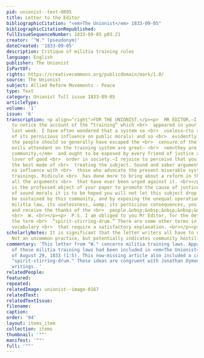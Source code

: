 ```yaml
---
pid: unionist--text-0095
title: Letter to the Editor
bibliographicCitation: "<em>The Unionist</em> 1833-09-05"
bibliographicCitationRepublished: 
fullIssueSequenceNumber: 1833-09-05 p03.21
creator: '"W." (pseudonym)'
dateCreated: '1833-09-05'
description: Critique of militia training rules
language: English
publisher: The Unionist
IsPartOf: 
rights: https://creativecommons.org/publicdomain/mark/1.0/
source: The Unionist
subject: Allied Reform Movements - Peace
type: Text
category: Unionist full issue 1833-09-05
articleType: 
volume: '1'
issue: '6'
transcription: <p align="right">FOR THE UNIONIST.</p><p>  MR EDITOR,—I was pleased
  to notice the account of the “training” which <br>  appeared in your columns of
  last week. I have often wondered that a system so <br>  useless—(to say nothing
  of its pernicious influence on public morals) and so <br>  evidently unpopular among
  the people should so generally have escaped the <br>  censure of the press. <br></p><p>  The
  evils attendant on the training system are great— <br>  <em>they are felt in this
  community,</em>  and ought to be exposed by every friend of justice and by every
  lover of good <br>  order in society.—I rejoice to perceive that you understand
  the best mode of <br>  treating the subject. Sound and sober argument will have
  no influence with <br>  those who advocate the present miserable system of militia
  trainings. Ridicule <br>  has done more to bring about a reform in this system than
  all the arguments <br>  that have ever been urged against it. <br></p><p>  As it
  is the professed object of your paper to promote the cause of justice <br>  and
  of sound morals it is to be hoped you will not let this subject drop. You <br>  will
  be sustained by this community, and by exposing the unequal operations of <br>  the
  militia law, its uselessness, &amp; its pernicious consequences, you will <br>  merit
  and receive the thanks of the <br>  people.&nbsp;&nbsp;&nbsp;&nbsp;&nbsp;&nbsp;&nbsp;&nbsp;&nbsp;&nbsp;&nbsp;&nbsp;&nbsp;&nbsp;&nbsp;&nbsp;&nbsp;&nbsp;&nbsp;&nbsp;&nbsp;&nbsp;
  <br>  W. <br></p><p>  P.S. I am obliged to you Mr Editor, for the definition of
  the term <br>  “spirit-stirring-drum.” There are some other terms in the soldiers
  vocabulary <br>  that require a satisfactory explanation. <br></p><p></p>
scholarlyNotes: It is significant that the letter writers all have to use pseudonmys.
  Not an uncommon practice, but potentially indicates community hostility.
commentary: 'This letter from "W." concerns militia training laws. Apparently a critique
  of these militia training laws had been included in <em>The Unionist</em> issue
  of August 29, 1833 (1:5). This now-missing article also included a critique of the
  "spirit-stirring-drum." These ideas are congruent with Jonathan Dymond''s anti-war
  writings. '
relatedPeople: 
featured: 
repeated: 
relatedImage: unionist--image-0167
relatedText: 
relatedTextIssue: 
filename: 
caption: 
order: '94'
layout: items_item
collection: items
thumbnail: '""'
manifest: '""'
full: '""'
---
```

